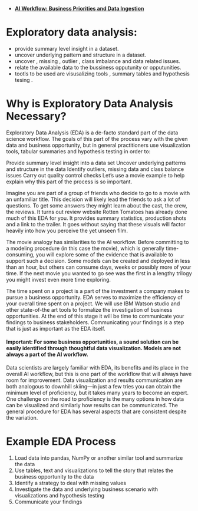 


+ **[AI Workflow: Business Priorities and Data Ingestion](https://www.coursera.org/learn/ibm-ai-workflow-business-priorities-data-ingestion?specialization=ibm-ai-workflow)**

# Exploratory data analysis:

- provide summary level insight in a dataset.
- uncover underlying pattern and structure in a dataset. 
- uncover , missing , outlier ,  class imbalance and data related issues.
- relate the available data  to the bussiness opputunity or opputunities.
- tootls to be used are visusalizing tools , summary tables and hypothesis tesing .




# Why is Exploratory Data Analysis Necessary?
Exploratory Data Analysis (EDA) is a de-facto standard part of the data science workflow. The goals of this part of the process vary with the given data and business opportunity, but in general practitioners use visualization tools, tabular summaries and hypothesis testing in order to:

Provide summary level insight into a data set
Uncover underlying patterns and structure in the data
Identify outliers, missing data and class balance issues
Carry out quality control checks
Let’s use a movie example to help explain why this part of the process is so important.

Imagine you are part of a group of friends who decide to go to a movie with an unfamiliar title. This decision will likely lead the friends to ask a lot of questions. To get some answers they might learn about the cast, the crew, the reviews. It turns out review website Rotten Tomatoes has already done much of this EDA for you. It provides summary statistics, production shots and a link to the trailer. It goes without saying that these visuals will factor heavily into how you perceive the yet unseen film.

The movie analogy has similarities to the AI workflow. Before committing to a modeling procedure (in this case the movie), which is generally time-consuming, you will explore some of the evidence that is available to support such a decision. Some models can be created and deployed in less than an hour, but others can consume days, weeks or possibly more of your time. If the next movie you wanted to go see was the first in a lengthy trilogy you might invest even more time exploring.

The time spent on a project is a part of the investment a company makes to pursue a business opportunity. EDA serves to maximize the efficiency of your overall time spent on a project. We will use IBM Watson studio and other state-of-the art tools to formalize the investigation of business opportunities. At the end of this stage it will be time to communicate your findings to business stakeholders. Communicating your findings is a step that is just as important as the EDA itself.

#### Important:  For some business opportunities, a sound solution can be easily identified through thoughtful data visualization. Models are not always a part of the AI workflow.

Data scientists are largely familiar with EDA, its benefits and its place in the overall AI workflow, but this is one part of the workflow that will always have room for improvement. Data visualization and results communication are both analogous to downhill skiing—in just a few tries you can obtain the minimum level of proficiency, but it takes many years to become an expert. One challenge on the road to proficiency is the many options in how data can be visualized and similarly how results can be communicated. The general procedure for EDA has several aspects that are consistent despite the variation.  








# Example EDA Process
1. Load data into pandas, NumPy or another similar tool and summarize the data
2. Use tables, text and visualizations to tell the story that relates the business opportunity to the data
3. Identify a strategy to deal with missing values
4. Investigate the data and underlying business scenario with visualizations and hypothesis testing
5. Communicate your findings